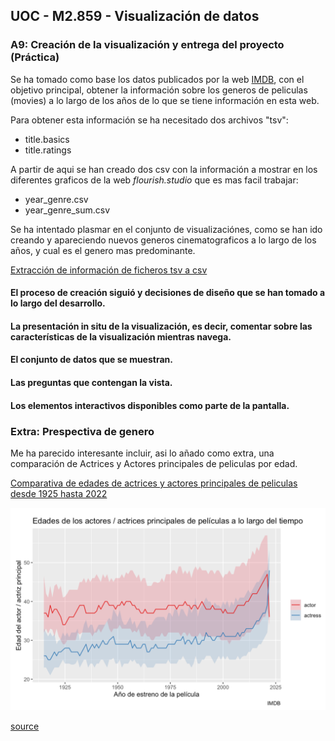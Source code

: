 ## UOC - M2.859 - Visualización de datos
### A9: Creación de la visualización y entrega del proyecto (Práctica)

Se ha tomado como base los datos publicados por la web [IMDB](https://www.imdb.com/interfaces/), con el objetivo principal, obtener la información sobre los generos de peliculas (movies) a lo largo de los años de lo que se tiene información en esta web.

Para obtener esta información se ha necesitado dos archivos "tsv":
- title.basics
- title.ratings

A partir de aqui se han creado dos csv con la información a mostrar en los diferentes graficos de la web _flourish.studio_ que es mas facil trabajar:

- year_genre.csv
- year_genre_sum.csv

Se ha intentado plasmar en el conjunto de visualizaciónes, como se han ido creando y apareciendo nuevos generos cinematograficos a lo largo de los años, y cual es el genero mas predominante.

[Extracción de información de ficheros tsv a csv](/html/imdb-pra4_gerenos_peliculas.html)

#### El proceso de creación siguió y decisiones de diseño que se han tomado a lo largo del desarrollo.


#### La presentación in situ de la visualización, es decir, comentar sobre las características de la visualización mientras navega.


#### El conjunto de datos que se muestran.


#### Las preguntas que contengan la vista.


#### Los elementos interactivos disponibles como parte de la pantalla.


### Extra: Prespectiva de genero

Me ha parecido interesante incluir, asi lo añado como extra, una comparación de Actrices y Actores principales de peliculas por edad.

[Comparativa de edades de actrices y actores principales de peliculas desde 1925 hasta 2022](/html/imdb-pra4_actor_actriz_edad.html)

![Images](/img/actores_actrices.png)

[source](https://minimaxir.com/2018/07/imdb-data-analysis/)

